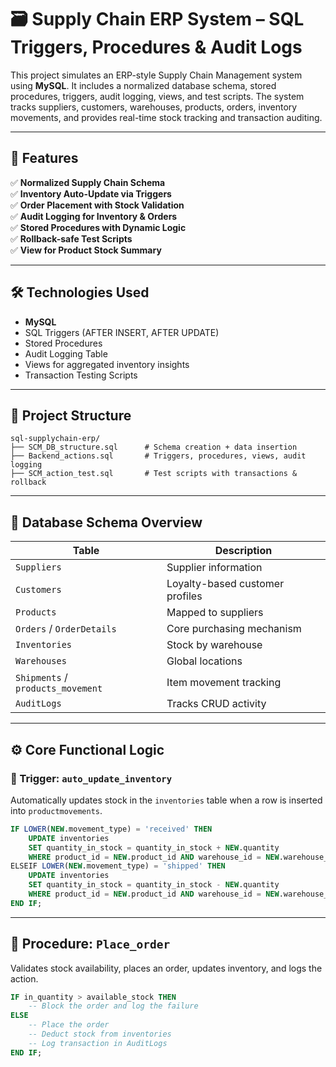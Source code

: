 # 🗃️ Supply Chain ERP System – SQL Triggers, Procedures & Audit Logs

This project simulates an ERP-style Supply Chain Management system using **MySQL**. It includes a normalized database schema, stored procedures, triggers, audit logging, views, and test scripts. The system tracks suppliers, customers, warehouses, products, orders, inventory movements, and provides real-time stock tracking and transaction auditing.

---

## 🚀 Features

✅ **Normalized Supply Chain Schema**  
✅ **Inventory Auto-Update via Triggers**  
✅ **Order Placement with Stock Validation**  
✅ **Audit Logging for Inventory & Orders**  
✅ **Stored Procedures with Dynamic Logic**  
✅ **Rollback-safe Test Scripts**  
✅ **View for Product Stock Summary**

---

## 🛠️ Technologies Used

- **MySQL** 
- SQL Triggers (AFTER INSERT, AFTER UPDATE)
- Stored Procedures
- Audit Logging Table
- Views for aggregated inventory insights
- Transaction Testing Scripts

---

## 📁 Project Structure

```plaintext
sql-supplychain-erp/
├── SCM_DB_structure.sql      # Schema creation + data insertion
├── Backend_actions.sql       # Triggers, procedures, views, audit logging
├── SCM_action_test.sql       # Test scripts with transactions & rollback
```
---

## 📂 Database Schema Overview

| Table             | Description                            |
|------------------|----------------------------------------|
| `Suppliers`       | Supplier information                  |
| `Customers`       | Loyalty-based customer profiles        |
| `Products`        | Mapped to suppliers                    |
| `Orders` / `OrderDetails` | Core purchasing mechanism     |
| `Inventories`     | Stock by warehouse                     |
| `Warehouses`      | Global locations                       |
| `Shipments` / `products_movement` | Item movement tracking |
| `AuditLogs`       | Tracks CRUD activity                   |

---

## ⚙️ Core Functional Logic

### 🔹 Trigger: `auto_update_inventory`
Automatically updates stock in the `inventories` table when a row is inserted into `productmovements`.

```sql
IF LOWER(NEW.movement_type) = 'received' THEN
    UPDATE inventories 
    SET quantity_in_stock = quantity_in_stock + NEW.quantity
    WHERE product_id = NEW.product_id AND warehouse_id = NEW.warehouse_id;
ELSEIF LOWER(NEW.movement_type) = 'shipped' THEN
    UPDATE inventories 
    SET quantity_in_stock = quantity_in_stock - NEW.quantity
    WHERE product_id = NEW.product_id AND warehouse_id = NEW.warehouse_id;
END IF;
```
---

## 🔹 Procedure: `Place_order`

Validates stock availability, places an order, updates inventory, and logs the action.

```sql
IF in_quantity > available_stock THEN
    -- Block the order and log the failure
ELSE
    -- Place the order
    -- Deduct stock from inventories
    -- Log transaction in AuditLogs
END IF;
```
